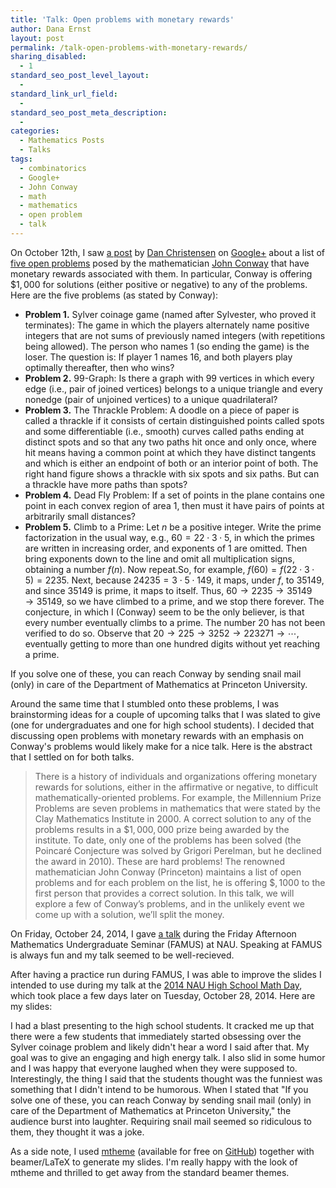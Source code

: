 ```yaml
---
title: 'Talk: Open problems with monetary rewards'
author: Dana Ernst
layout: post
permalink: /talk-open-problems-with-monetary-rewards/
sharing_disabled:
  - 1
standard_seo_post_level_layout:
  - 
standard_link_url_field:
  - 
standard_seo_post_meta_description:
  - 
categories:
  - Mathematics Posts
  - Talks
tags:
  - combinatorics
  - Google+
  - John Conway
  - math
  - mathematics
  - open problem
  - talk
---
```

On October 12th, I saw [a post][1] by [Dan Christensen][2] on [Google+][3] about a list of [five open problems][4] posed by the mathematician [John Conway][5] that have monetary rewards associated with them. In particular, Conway is offering $\$1,000$ for solutions (either positive or negative) to any of the problems. Here are the five problems (as stated by Conway):

  * **Problem 1.** Sylver coinage game (named after Sylvester, who proved it terminates): The game in which the players alternately name positive integers that are not sums of previously named integers (with repetitions being allowed). The person who names 1 (so ending the game) is the loser. The question is: If player 1 names 16, and both players play optimally thereafter, then who wins?
  * **Problem 2.** 99-Graph: Is there a graph with 99 vertices in which every edge (i.e., pair of joined vertices) belongs to a unique triangle and every nonedge (pair of unjoined vertices) to a unique quadrilateral?
  * **Problem 3.** The Thrackle Problem: A doodle on a piece of paper is called a thrackle if it consists of certain distinguished points called spots and some differentiable (i.e., smooth) curves called paths ending at distinct spots and so that any two paths hit once and only once, where hit means having a common point at which they have distinct tangents and which is either an endpoint of both or an interior point of both. The right hand figure shows a thrackle with six spots and six paths. But can a thrackle have more paths than spots?
  * **Problem 4.** Dead Fly Problem: If a set of points in the plane contains one point in each convex region of area 1, then must it have pairs of points at arbitrarily small distances?
  * **Problem 5.** Climb to a Prime: Let $n$ be a positive integer. Write the prime factorization in the usual way, e.g., $60 = 22 \cdot 3 \cdot 5$, in which the primes are written in increasing order, and exponents of 1 are omitted. Then bring exponents down to the line and omit all multiplication signs, obtaining a number $f(n)$. Now repeat.So, for example, $f(60) = f(22 \cdot 3 \cdot 5) = 2235$. Next, because $24235 = 3 \cdot 5 \cdot 149$, it maps, under $f$, to 35149, and since 35149 is prime, it maps to itself. Thus, $60 \to 2235 \to 35149  
    \to 35149$, so we have climbed to a prime, and we stop there forever. The conjecture, in which I (Conway) seem to be the only believer, is that every number eventually climbs to a prime. The number 20 has not been verified to do so. Observe that $20 \to 225 \to 3252 \to 223271 \to \cdots$, eventually getting to more than one hundred digits without yet reaching a prime.

If you solve one of these, you can reach Conway by sending snail mail (only) in care of the Department of Mathematics at Princeton University.

Around the same time that I stumbled onto these problems, I was brainstorming ideas for a couple of upcoming talks that I was slated to give (one for undergraduates and one for high school students). I decided that discussing open problems with monetary rewards with an emphasis on Conway's problems would likely make for a nice talk. Here is the abstract that I settled on for both talks.

> There is a history of individuals and organizations offering monetary rewards for solutions, either in the affirmative or negative, to difficult mathematically-oriented problems. For example, the Millennium Prize Problems are seven problems in mathematics that were stated by the Clay Mathematics Institute in 2000. A correct solution to any of the problems results in a $\$1,000,000$ prize being awarded by the institute. To date, only one of the problems has been solved (the Poincaré Conjecture was solved by Grigori Perelman, but he declined the award in 2010). These are hard problems! The renowned mathematician John Conway (Princeton) maintains a list of open problems and for each problem on the list, he is offering $\$,1000$ to the first person that provides a correct solution. In this talk, we will explore a few of Conway’s problems, and in the unlikely event we come up with a solution, we’ll split the money. 

On Friday, October 24, 2014, I gave [a talk][6] during the Friday Afternoon Mathematics Undergraduate Seminar (FAMUS) at NAU. Speaking at FAMUS is always fun and my talk seemed to be well-recieved.

After having a practice run during FAMUS, I was able to improve the slides I intended to use during my talk at the [2014 NAU High School Math Day][7], which took place a few days later on Tuesday, October 28, 2014. Here are my slides:

<div>
</div>

I had a blast presenting to the high school students. It cracked me up that there were a few students that immediately started obsessing over the Sylver coinage problem and likely didn't hear a word I said after that. My goal was to give an engaging and high energy talk. I also slid in some humor and I was happy that everyone laughed when they were supposed to. Interestingly, the thing I said that the students thought was the funniest was something that I didn't intend to be humorous. When I stated that "If you solve one of these, you can reach Conway by sending snail mail (only) in care of the Department of Mathematics at Princeton University," the audience burst into laughter. Requiring snail mail seemed so ridiculous to them, they thought it was a joke.

As a side note, I used [mtheme][8] (available for free on [GitHub][9]) together with beamer/LaTeX to generate my slides. I'm really happy with the look of mtheme and thrilled to get away from the standard beamer themes.

 [1]: https://plus.google.com/115742208154874814350/posts/CdNRDrUXFyy
 [2]: https://plus.google.com/u/0/+DanChristensen/posts
 [3]: https://plus.google.com
 [4]: http://www.cheswick.com/ches/conway1000.pdf
 [5]: http://en.wikipedia.org/wiki/John_Horton_Conway
 [6]: https://speakerdeck.com/dcernst/open-problems-with-monetary-rewards
 [7]: http://nau.edu/CEFNS/NatSci/Math/Department-Activities/High-School-Math-Day/
 [8]: https://github.com/matze/mtheme
 [9]: http://github.com